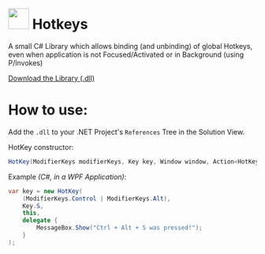 # <img src="https://github.com/mrousavy/Hotkeys/blob/master/Downloads/Hotkeys.dll?raw=true" width="42"> Hotkeys
A small C# Library which allows binding (and unbinding) of global Hotkeys, even when application is not Focused/Activated or in Background (using P/Invokes)

[Download the Library (.dll)](https://raw.githubusercontent.com/mrousavy/Hotkeys/master/Downloads/Hotkeys.dll)

# How to use:
Add the `.dll` to your .NET Project's `References` Tree in the Solution View.

HotKey constructor:
```C#
HotKey(ModifierKeys modifierKeys, Key key, Window window, Action<HotKey> OnHotKeyPressed);
```

Example _(C#, in a WPF Application)_:
```C#
var key = new HotKey(
    (ModifierKeys.Control | ModifierKeys.Alt), 
    Key.S, 
    this, 
    delegate {
        MessageBox.Show("Ctrl + Alt + S was pressed!");
    }
);
```
